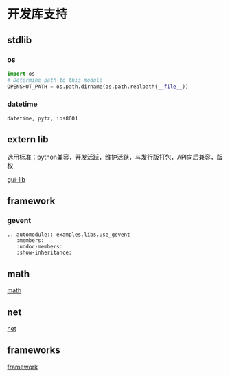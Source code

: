 
# 开发库支持

## stdlib

### os

``` python
import os
# Determine path to this module
OPENSHOT_PATH = os.path.dirname(os.path.realpath(__file__))
```

### datetime

    datetime, pytz, ios8601

## extern lib

选用标准：python兼容，开发活跃，维护活跃，与发行版打包，API向后兼容，版权

[gui-lib](./libs-gui.md)

## framework

### gevent
```eval_rst
.. automodule:: examples.libs.use_gevent
   :members:
   :undoc-members:
   :show-inheritance:
```


## math
[math](libs-math.md)

## net
[net](libs-net-scrapy.md)


## frameworks

[framework](libs-frm.md)